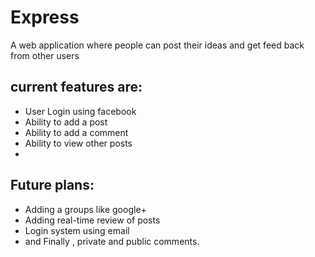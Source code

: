 # Express
A web application where people can post their ideas and get feed back from other users
## current features are:
- User Login using facebook
- Ability to add a post
- Ability to add a comment
- Ability to view other posts
- 



## Future plans:
- Adding a groups like google+
- Adding real-time review of posts
- Login system using email
- and Finally , private and public comments.
